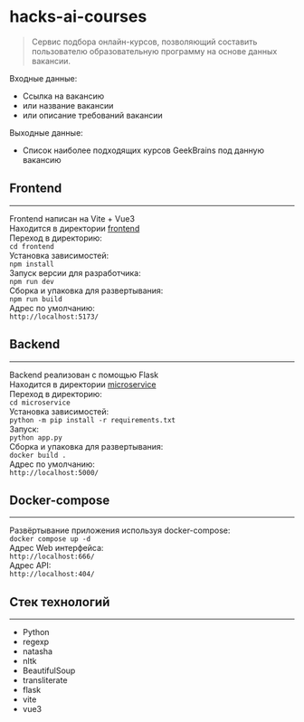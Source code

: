 # hacks-ai-courses

> Сервис подбора онлайн-курсов, позволяющий составить пользователю образовательную программу на основе данных вакансии.

Входные данные:
- Ссылка на вакансию
- или название вакансии
- или описание требований вакансии

Выходные данные:
- Список наиболее подходящих курсов GeekBrains под данную вакансию

## Frontend
---
Frontend написан на Vite + Vue3  
Находится в директории [frontend](https://github.com/obryadov111/hacks-ai-courses/tree/main/frontend/)  
Переход в директорию:  
`cd frontend`  
Установка зависимостей:  
`npm install`  
Запуск версии для разработчика:  
`npm run dev`  
Сборка и упаковка для развертывания:  
`npm run build`  
Адрес по умолчанию:  
`http://localhost:5173/`  

## Backend
---
Backend реализован с помощью Flask  
Находится в директории [microservice](https://github.com/obryadov111/hacks-ai-courses/tree/main/microservice/)  
Переход в директорию:  
`cd microservice`  
Установка зависимостей:  
`python -m pip install -r requirements.txt`  
Запуск:  
`python app.py`  
Сборка и упаковка для развертывания:  
`docker build .`  
Адрес по умолчанию:  
`http://localhost:5000/`  

## Docker-compose
---
Развёртывание приложения используя docker-compose:  
`docker compose up -d`  
Адрес Web интерфейса:  
`http://localhost:666/`  
Адрес API:  
`http://localhost:404/`  

## Стек технологий
---
 - Python
 - regexp
 - natasha
 - nltk
 - BeautifulSoup
 - transliterate
 - flask
 - vite 
 - vue3